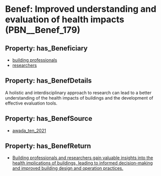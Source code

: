 # Benef: __Improved understanding and evaluation of health impacts__ (PBN__Benef_179)

## Property: has_Beneficiary

* [building professionals](../Stakeholder/PBN__Stakeholder_98)
* [researchers](../Stakeholder/PBN__Stakeholder_2)

## Property: has_BenefDetails

A holistic and interdisciplinary approach to research can lead to a better understanding of the health impacts of buildings and the development of effective evaluation tools.

## Property: has_BenefSource

* [awada_ten_2021](../Article/PBN__Article_38)

## Property: has_BenefReturn

* [Building professionals and researchers gain valuable insights into the health implications of buildings, leading to informed decision-making and improved building design and operation practices.](../BenefReturn/PBN__BenefReturn_183)

